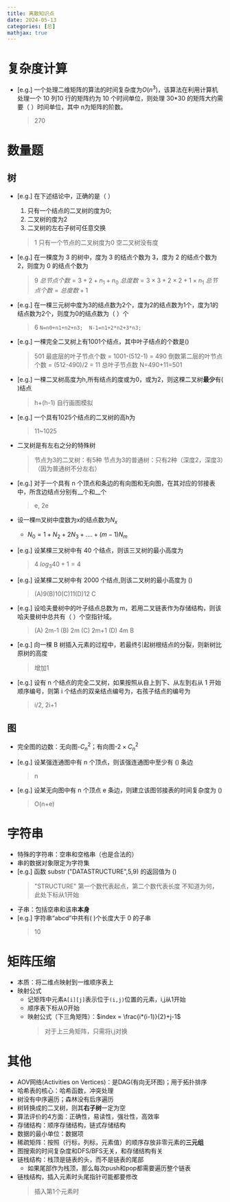 ```yaml
---
title: 离散知识点
date: 2024-05-13
categories: [总]
mathjax: true
---
```

# 复杂度计算
- [e.g.] 一个处理二维矩阵的算法的时间复杂度为$O(n^3)$，该算法在利用计算机处理一个 10 列10 行的矩阵约为 10 个时间单位，则处理 30*30 的矩阵大约需要（ ）时间单位，其中 n为矩阵的阶数。
    > 270

<!-- more -->

# 数量题
## 树
- [e.g.] 在下述结论中，正确的是（ ）
  1. 只有一个结点的二叉树的度为0;
  2. 二叉树的度为2
  3. 二叉树的左右子树可任意交换
  > 1
  > 只有一个节点的二叉树度为0
  > 空二叉树没有度

- [e.g.] 在一棵度为 3 的树中，度为 3 的结点个数为 3，度为 2 的结点个数为 2，则度为 0 的结点个数为
    > 9
    > $总节点个数 = 3 + 2 + n_1 + n_0$
    > $总度数 = 3×3 + 2×2 + 1×n_1$
    > $总节点个数 = 总度数 + 1$

- [e.g.] 在一棵三元树中度为3的结点数为2个，度为2的结点数为1个，度为1的结点数为2个，则度为0的结点数为（    ）个
    > 6
    > `N=n0+n1+n2+n3;  N-1=n1+2*n2+3*n3;`

- [e.g.] 一棵完全二叉树上有1001个结点，其中叶子结点的个数是()
    > 501
    > 最底层的叶子节点个数 = 1001-(512-1) = 490
    > 倒数第二层的叶节点个数 = (512-490)/2 = 11
    > 总叶子节点数 N=490+11=501

- [e.g.] 一棵二叉树高度为h,所有结点的度或为0，或为2，则这棵二叉树**最少**有(  )结点
    > h+(h-1)
    > 自行画图模拟

- [e.g.] 一个具有1025个结点的二叉树的高h为
    > 11~1025

- 二叉树是有左右之分的特殊树
    > 节点为3的二叉树：有5种
    > 节点为3的普通树：只有2种（深度2，深度3）（因为普通树不分左右）

- [e.g.] 对于一个具有 n 个顶点和条边的有向图和无向图，在其对应的邻接表中，所含边结点分别有__个和__个
    > e, 2e

- 设一棵m叉树中度数为x的结点数为$N_x$
    - $N_0 = 1 + N_2 + 2N_3 + .... + (m-1)N_m$

- [e.g.] 设某棵三叉树中有 40 个结点，则该三叉树的最小高度为
    > 4
    > $log_3 40 + 1 = 4$

- [e.g.] 设某棵二叉树中有 2000 个结点,则该二叉树的最小高度为 ()
    > (A)9(B)10(C)11(D)12
    > C
- [e.g.] 设哈夫曼树中的叶子结点总数为 m，若用二叉链表作为存储结构，则该哈夫曼树中总共有（ ）个空指针域。
    > (A) 2m-1 (B) 2m (C) 2m+1 (D) 4m
    > B

- [e.g.] 向一棵 B 树插入元素的过程中，若最终引起树根结点的分裂，则新树比原树的高度
    > 增加1

- [e.g.] 设有 n 个结点的完全二叉树，如果按照从自上到下、从左到右从 1 开始顺序编号，则第 i 个结点的双亲结点编号为，右孩子结点的编号为
    > i/2, 2i+1

## 图
- 完全图的边数：无向图-$C_n^2$；有向图-$2×C_n^2$

- [e.g.] 设某强连通图中有 n 个顶点，则该强连通图中至少有 () 条边
    > n

- [e.g.] 设某无向图中有 n 个顶点 e 条边，则建立该图邻接表的时间复杂度为 ()
    > O(n+e)


# 字符串
- 特殊的字符串：空串和空格串（也是合法的）
- 串的数据对象限定为字符集
- [e.g.] 函数 substr ("DATASTRUCTURE",5,9) 的返回值为 ()
    > "STRUCTURE"
    > 第一个数代表起点，第二个数代表长度
    > 不知道为何，此处下标从1开始
- 子串：包括空串和该串**本身**
- [e.g.] 字符串“abcd”中共有( )个长度大于 0 的子串
    > 10


# 矩阵压缩
- 本质：将二维点映射到一维顺序表上
- 映射公式
    - 记矩阵中元素`A[i][j]`表示位于`(i,j)`位置的元素，i,j从1开始
    - 顺序表下标从0开始
    - 映射公式（下三角矩阵）：$index = \frac{i*(i-1)}{2}+j-1$
        > 对于上三角矩阵，只需将i,j对换


# 其他
- AOV网络(Activities on Vertices)：是DAG(有向无环图)；用于拓扑排序
- 哈希表的核心：哈希函数，冲突处理
- 树没有中序遍历；森林没有后序遍历
- 树转换成的二叉树，则其**右子树**一定为空
- 算法评价的4方面：正确性，易读性，强壮性，高效率
- 存储结构：顺序存储结构，链式存储结构
- 数据的最小单位：数据项
- 稀疏矩阵：按照（行标，列标，元素值）的顺序存放非零元素的**三元组**
- 图搜索的时间复杂度和DFS/BFS无关，和存储结构有关
- 链栈结构：栈顶是链表的头，而不是链表的尾部
    - 如果尾部作为栈顶，那么每次push和pop都需要遍历整个链表
- 链栈结构，插入元素时头尾指针可能都要修改
    > 插入第1个元素时

